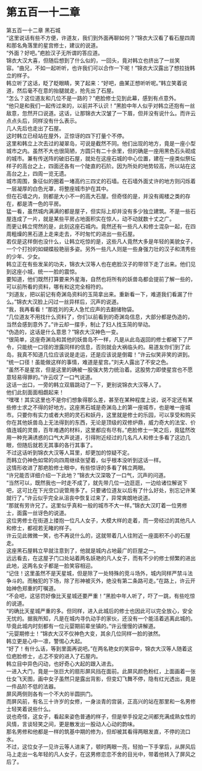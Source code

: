 # 第五百一十二章

第五百一十二章 黑石城\
“这里说话有些不方便，许道友，我们到外面再聊如何？”锦衣大汉看了看石屋四周和那名角落里的星宫修士，建议的说道。\
“外面？好吧。”疤脸汉子无所谓的答应道。\
锦衣大汉大喜，但随后想到了什么似的，一回头，竟对韩立也挤出了一丝笑容。“曲兄，不如一起听听，也许我们可以合作一下呢！”锦衣大汉露出了想拉拢韩立的样子。\
韩立听了这话，眨了眨眼睛，笑了起来：“好吧，曲某正想听听呢。”韩立笑着说道，然后毫不在意的抬腿就走，抢先出了石屋。\
“怎么？这位道友和几位不是一路的？”疤脸修士见到此幕，感到有点意外。\
“他只是和我们一起传过来的，以前并不认识！”黑脸中年人似乎对韩立还抱有一丝敌意，忽然开口说道。这话，让那锦衣大汉皱了一下眉，但并没有说什么。而许云点点头后，同样没有什么表示。\
几人先后也走出了石屋。\
这时韩立已经站在屋外，正惊讶的四下打量个不停。\
这里和韩立上次去过的凝翠岛，可说是截然不同。他们出现的地方，竟是一座小型城市之内。虽然不大也很简陋，方圆只有二十余里，但的确是一座用黑色石头砌成的城市。兼有传送阵的破旧石屋，就处在这座石城的中心位置，建在一座类似祭坛样子的高台之上，四面还各有一个陡直的石阶。因为所处的地势较高，所以站在这高台之上，四周一览无遗。\
城市周围，象征似的圈着一堵高约三四丈的石墙。在石墙外面丈许的地方则闪烁着一层凝厚的白色光罩，将整座城市护在其中。\
但在石墙之内，则都是大小不一的高大石屋。但奇怪的是，并没有阁楼之类的存在，都是清一色的平房。\
猛一看，虽然城内满满的都是屋子，但实际上却并没有多少独立建筑。不是一些石屋连成了一片，就是某些平房占地面积实在惊人，动不动就数十丈之广。\
而更让韩立愕然的是，此刻这座石城内。竟然还有一些凡人和修士混杂一起，在四周粗燥的黑石道上走来走去，不时匆忙的进出一些石屋。\
若仅是这样倒也没什么，让韩立吃惊的是，这些凡人竟然大多是年轻的美貌女子，一个个打扮的如蝴蝶般艳丽多姿。另外一些凡人则是一些身强力壮的汉子和清秀些的少年、少女。\
韩立正在有些发呆的功夫，锦衣大汉等人也在疤脸汉子的带领下走了出来。他们见到这座小城，统一一脸的震惊。\
要知道，他们既然打算要来外星海，自然也将所有的妖兽岛都会提前了解一些的，可以前所看的资料，哪有和这完全相符的。\
“刘道友，把以前记有奇渊岛资料的玉简拿出来。重新看一下，难道我们看漏了什么。”锦衣大汉脸上闪过一丝异样后，沉声的说道。\
“我，我再看看！”那姓刘的夫人急忙应声的去翻储物袋。\
“几位道友不用找什么资料了，你们以前看到的奇渊岛信息，大部分都是伪造的，当然会感到意外了。”许云却一摆手，制止了妇人找玉简的举动。\
“伪造的，这话是什么意思？”锦衣大汉神色一变。\
“很简单，这座奇渊岛和其他的妖兽岛不一样，凡是从此岛返回的修士都被下了严令，只能统一口径的泄露同样的信息，否则就会大祸临头的。易道友你们到了此岛，我真不知道几位应该说是走运，还是应该说是倒霉！”许云似笑非笑的讲到。\
“统一口径！虽能做这样的事情，难道是星宫。”刘夫人露出了不安之色。\
“虽然不是星宫，但是这里的确被一股强大势力统治着。这股势力即使星宫也不愿意轻易得罪的。”许云叹了一口气说道。\
这话一出口，一旁的韩立双眉跳动了一下，更别说锦衣大汉等人了。\
他们此刻面面相觑起来！\
“嘿嘿！其实这里也不是你们想象得那么差，甚至在某种程度上说，说不定还有某些修士求之不得的好地方。这座黑石城是奇渊岛上的第一座城市，也是唯一座城市。只要你有实力或者大把的灵石和妖丹，这里就是修士的乐园，可以享受和购买你在其他妖兽岛上无法得到的东西，无论是顶级的双修炉鼎，威力奇大的法宝、价值连城的灵兽，百年难遇的材料，这里都应有尽有。”疤脸修士一笑之后，竟猛然改用一种充满诱惑的口气大声说道，引得附近经过的几名凡人和修士多看了这边几眼，但随后就若无其事的各行其事了。\
不过这话听到锦衣大汉等人耳里，却更加的惊疑不定。\
而韩立仍神色如常的向四周继续张望着，似乎根本没听到这话一样。\
这情形收进了那疤脸修士眼中，有些惊讶的多看了韩立两眼。\
“许兄能否详细介绍一下此地？”锦衣大汉深吸了一口气，沉声的问道。\
“当然可以，既然我也一时走不成了，就先带几位一边逛逛，一边给诸位解说下吧，这可比在下光空口说管用多了。只要诸位道友以后有了什么好处，别忘记许某就行了。”许云似乎完全从沮丧中恢复过来了，异常爽朗地说道。\
“那就有劳许兄了。这里似乎真和一般的城市不大一样。”锦衣大汉盯着一位男修士，面露一丝讶色的说道。\
这位男修士在街道上搂抱一位凡人女子，大模大样的走着，而一旁经过的其他凡人和修士，都视若无睹的样子。\
许云见此微微一笑，也不再说什么的，这就带着几人往附近一座面积不小的石屋走。\
这座黑石屋韩立早就注意到了，他就是城内占地最广的巨屋之一。\
远远看去，在这屋子门口处站着两名妖艳的凡人女子，而有不少的修士频繁的进出此地，这两名女子都是一脸笑容相迎。\
“记住！这里虽然不是天星城，但是除了一处特殊的竞斗场外，城内同样严禁斗法争斗的。而触犯的下场，除了形神被灭外，绝没有第二条路可走。”在路上，许云开始神色郑重的叮嘱道。\
“不会吧，这惩罚好像比天星城还要严重！”黑脸中年人听了，吓了一跳，有些吃惊的说道。\
“的确比天星城严重的多。但同样，进入此城后的修士也因此可以完全放心，安全无忧的。据我所知，凡是在城内寻仇动手的家伙，还没有一个能活着逃离此城的。毕竟此城内时刻都有一位元婴期前辈坐镇的。”许云慢慢的讲解道。\
“元婴期修士！”锦衣大汉不仅神色大变，其余几位同样一脸的骇然。\
韩立更是心中一凛，警惕心大起。\
“好了！有什么话，等到里面再说吧。”在两名艳女的笑容中，锦衣大汉等人随着这位疤脸修士，忐忑不安的进入了石屋内。\
韩立目中异色闪动，也好奇心大起的跟入进去。\
一进入大门，竟是一张巨大的扇形屏风挡在面前。此屏风颜色粉红，上面画着一张仕女飞天图，画中女子虽然只是露出背影，但变幻飞舞不停，隐有红光透出，竟是一件品阶不低的法器。\
屏风两侧则各有一个不大的半圆拱门。\
而屏风前，有名三十许岁的女修，一身淡青的宫装，正高兴的站在那里和一名男修士轻笑着说些什么。\
说也奇怪，这女子，看起来姿色普通的样子，但是举手投足之间都充满成熟女性的风情，言谈轻笑之间，更是散发出一股动人心动的韵味。\
那名男修和他都是一样的筑基中期的修为，但却被其看得两眼发直，不停的流口水。\
不过，这位女子一见许云等人进来了，顿时两眼一亮，轻拍一下手掌后，从屏风后马上走出一名年轻的凡人女子，在这男修恋恋不舍的目光中，带着他转入了屏风之后了。
